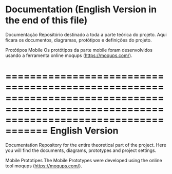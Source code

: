 # Documentation (English Version in the end of this file)

Documentação
  Repositório destinado a toda a parte teórica do projeto. Aqui ficara os documentos, diagramas, protótipos e definições do projeto.

Protótipos Mobile
  Os protótipos da parte mobile foram desenvolvidos usando a ferramenta online moqups (https://moqups.com/).

=========================================================================================================================================
                                                      English Version
=========================================================================================================================================

Documentation
  Repository for the entire theoretical part of the project. Here you will find the documents, diagrams, prototypes and project settings.

Mobile Prototipes
	The Mobile Prototypes were developed using the online tool moqups (https://moqups.com/).
